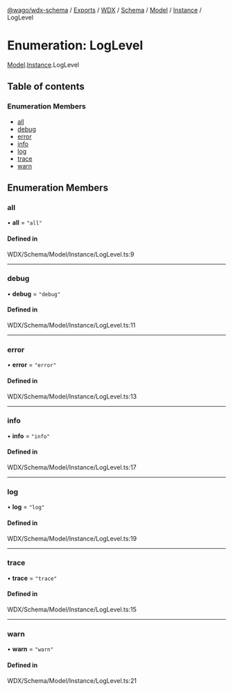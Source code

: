 [@wago/wdx-schema](../README.md) / [Exports](../modules.md) / [WDX](../modules/WDX.md) / [Schema](../modules/WDX.Schema.md) / [Model](../modules/WDX.Schema.Model.md) / [Instance](../modules/WDX.Schema.Model.Instance.md) / LogLevel

# Enumeration: LogLevel

[Model](../modules/WDX.Schema.Model.md).[Instance](../modules/WDX.Schema.Model.Instance.md).LogLevel

## Table of contents

### Enumeration Members

- [all](WDX.Schema.Model.Instance.LogLevel.md#all)
- [debug](WDX.Schema.Model.Instance.LogLevel.md#debug)
- [error](WDX.Schema.Model.Instance.LogLevel.md#error)
- [info](WDX.Schema.Model.Instance.LogLevel.md#info)
- [log](WDX.Schema.Model.Instance.LogLevel.md#log)
- [trace](WDX.Schema.Model.Instance.LogLevel.md#trace)
- [warn](WDX.Schema.Model.Instance.LogLevel.md#warn)

## Enumeration Members

### all

• **all** = ``"all"``

#### Defined in

WDX/Schema/Model/Instance/LogLevel.ts:9

___

### debug

• **debug** = ``"debug"``

#### Defined in

WDX/Schema/Model/Instance/LogLevel.ts:11

___

### error

• **error** = ``"error"``

#### Defined in

WDX/Schema/Model/Instance/LogLevel.ts:13

___

### info

• **info** = ``"info"``

#### Defined in

WDX/Schema/Model/Instance/LogLevel.ts:17

___

### log

• **log** = ``"log"``

#### Defined in

WDX/Schema/Model/Instance/LogLevel.ts:19

___

### trace

• **trace** = ``"trace"``

#### Defined in

WDX/Schema/Model/Instance/LogLevel.ts:15

___

### warn

• **warn** = ``"warn"``

#### Defined in

WDX/Schema/Model/Instance/LogLevel.ts:21
